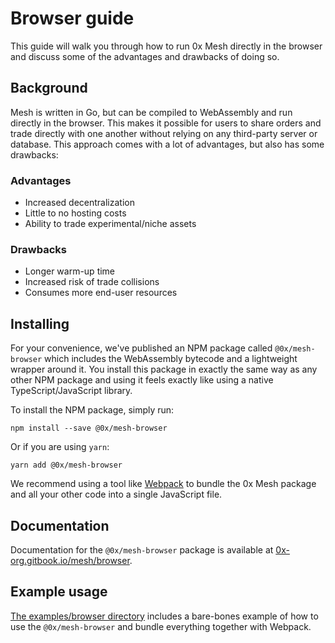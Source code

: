 # Browser guide

This guide will walk you through how to run 0x Mesh directly in the browser and discuss some of the advantages and drawbacks of doing so.

## Background

Mesh is written in Go, but can be compiled to WebAssembly and run directly in the browser. This makes it possible for users to share orders and trade directly with one another without relying on any third-party server or database. This approach comes with a lot of advantages, but also has some drawbacks:

### Advantages

* Increased decentralization
* Little to no hosting costs
* Ability to trade experimental/niche assets

### Drawbacks

* Longer warm-up time
* Increased risk of trade collisions
* Consumes more end-user resources 

## Installing

For your convenience, we've published an NPM package called `@0x/mesh-browser` which includes the WebAssembly bytecode and a lightweight wrapper around it. You install this package in exactly the same way as any other NPM package and using it feels exactly like using a native TypeScript/JavaScript library.

To install the NPM package, simply run:

```text
npm install --save @0x/mesh-browser
```

Or if you are using `yarn`:

```text
yarn add @0x/mesh-browser
```

We recommend using a tool like [Webpack](https://webpack.js.org/) to bundle the 0x Mesh package and all your other code into a single JavaScript file.

## Documentation

Documentation for the `@0x/mesh-browser` package is available at [0x-org.gitbook.io/mesh/browser](https://0x-org.gitbook.io/mesh/browser).

## Example usage

[The examples/browser directory](https://github.com/0xProject/0x-mesh/tree/902ee202c0a74e66e470c7de58dbd7caa4b1164f/examples/browser/README.md) includes a bare-bones example of how to use the `@0x/mesh-browser` and bundle everything together with Webpack.

